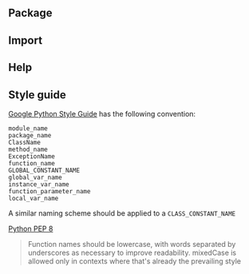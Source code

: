## Package

## Import

## Help

## Style guide
[Google Python Style Guide](https://google.github.io/styleguide/pyguide.html) has the following convention:
```
module_name
package_name
ClassName
method_name
ExceptionName
function_name
GLOBAL_CONSTANT_NAME
global_var_name
instance_var_name
function_parameter_name
local_var_name
```
A similar naming scheme should be applied to a `CLASS_CONSTANT_NAME`    

[Python PEP 8](http://www.python.org/dev/peps/pep-0008/)
> Function names should be lowercase, with words separated by underscores as necessary to improve readability.
> mixedCase is allowed only in contexts where that's already the prevailing style
